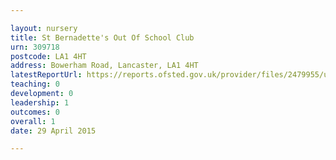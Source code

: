 ```yaml
---

layout: nursery
title: St Bernadette's Out Of School Club
urn: 309718
postcode: LA1 4HT
address: Bowerham Road, Lancaster, LA1 4HT
latestReportUrl: https://reports.ofsted.gov.uk/provider/files/2479955/urn/309718.pdf
teaching: 0
development: 0
leadership: 1
outcomes: 0
overall: 1
date: 29 April 2015

---
```

